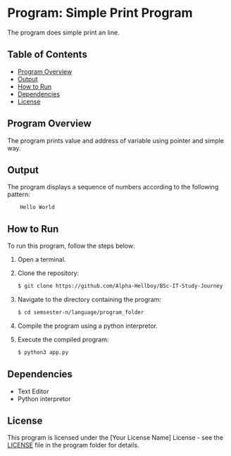 # Program: Simple Print Program

The program does simple print an line.

## Table of Contents

- [Program Overview](#program-overview)
- [Output](#output)
- [How to Run](#how-to-run)
- [Dependencies](#dependencies)
- [License](#license)

## Program Overview

The program prints value and address of variable using pointer and simple way.

## Output

The program displays a sequence of numbers according to the following pattern:

```
    Hello World
```

## How to Run

To run this program, follow the steps below:

1. Open a terminal.
2. Clone the repository:

   ```bash
   $ git clone https://github.com/Alpha-Hellboy/BSc-IT-Study-Journey
   ```

3. Navigate to the directory containing the program:

   ```bash
   $ cd semsester-n/language/program_folder
   ```

4. Compile the program using a python interpretor.
5. Execute the compiled program:

   ```bash
   $ python3 app.py
   ```

## Dependencies

- Text Editor
- Python interpretor

## License

This program is licensed under the [Your License Name] License - see the [LICENSE](LICENSE) file in the program folder for details.
